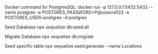 Docker command for PostgresSQL:
docker run -p 127.0.0.1:5432:5432 --name postgres -e POSTGRES_PASSWORD=P@ssword123 -e POSTGRES_USER=postgres -d postgres

Seed Database
npx sequelize db:seed:all

Migrate Database
npx sequelize db:migrate 

Seed specific table
npx sequelize seed:generate --name Locations